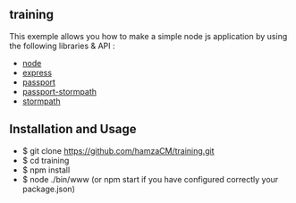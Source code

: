 ## training 

This exemple allows you how to make a simple node js application by using the following libraries & API : 

- [node](http://nodejs.org/)
- [express](http://expressjs.com/)
- [passport](http://expressjs.com/)
- [passport-stormpath](https://github.com/stormpath/passport-stormpath)
- [stormpath](https://stormpath.com/)

## Installation and Usage

- $ git clone https://github.com/hamzaCM/training.git
- $ cd training
- $ npm install
- $ node ./bin/www (or npm start if you  have configured correctly your package.json)
